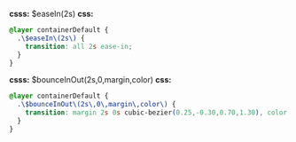 **csss:** $easeIn(2s)
**css:**
```css
@layer containerDefault {
  .\$easeIn\(2s\) {
    transition: all 2s ease-in;
  }
}
```

**csss:** $bounceInOut(2s,0,margin,color)
**css:**
```css
@layer containerDefault {
  .\$bounceInOut\(2s\,0\,margin\,color\) {
    transition: margin 2s 0s cubic-bezier(0.25,-0.30,0.70,1.30), color 2s 0s cubic-bezier(0.25,-0.30,0.70,1.30);
  }
}
```